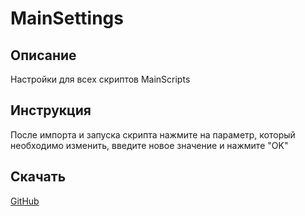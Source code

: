 # MainSettings
## Описание
Настройки для всех скриптов MainScripts
## Инструкция
После импорта и запуска скрипта нажмите на параметр, который необходимо изменить, введите новое значение и нажмите "OK"
## Скачать
[GitHub](https://github.com/MainPlay-YT/MainScripts-Automate/raw/main/Settings/Releases/!Latest/MainSettings.flo)